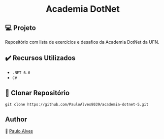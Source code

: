 <h1 align="center">Academia DotNet</h1>

## :computer: Projeto

Repositório com lista de exercícios e desafios da Academia DotNet da UFN.

## ✔️ Recursos Utilizados

- ``.NET 6.0``
- ``C#``

## :floppy_disk: Clonar Repositório

```git clone https://github.com/PauloAlves8039/academia-dotnet-5.git```

## Author
:boy: [Paulo Alves](https://github.com/PauloAlves8039)


